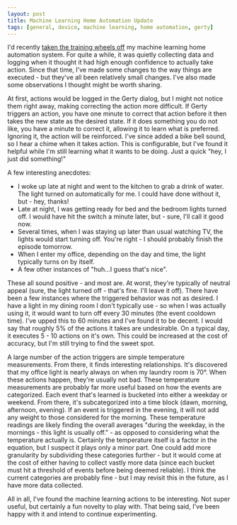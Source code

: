 ```yaml
---
layout: post
title: Machine Learning Home Automation Update
tags: [general, device, machine learning, home automation, gerty]
---
```


I'd recently [taken the training wheels off](https://imbrianj.github.io/switchBoard/The-Training-Wheels-Are-Off!/) my machine learning home automation system.  For quite a while, it was quietly collecting data and logging when it thought it had high enough confidence to actually take action.  Since that time, I've made some changes to the way things are executed - but they've all been relatively small changes.  I've also made some observations I thought might be worth sharing.

At first, actions would be logged in the Gerty dialog, but I might not notice them right away, making correcting the action more difficult.  If Gerty triggers an action, you have one minute to correct that action before it then takes the new state as the desired state.  If it does something you do not like, you have a minute to correct it, allowing it to learn what is preferred.  Ignoring it, the action will be reinforced.  I've since added a bike bell sound, so I hear a chime when it takes action.  This is configurable, but I've found it helpful while I'm still learning what it wants to be doing.  Just a quick "hey, I just did something!"

A few interesting anecdotes:

 * I woke up late at night and went to the kitchen to grab a drink of water.  The light turned on automatically for me.  I could have done without it, but - hey, thanks!
 * Late at night, I was getting ready for bed and the bedroom lights turned off.  I would have hit the switch a minute later, but - sure, I'll call it good now.
 * Several times, when I was staying up later than usual watching TV, the lights would start turning off.  You're right - I should probably finish the episode tomorrow.
 * When I enter my office, depending on the day and time, the light typically turns on by itself.
 * A few other instances of "huh...I guess that's nice".

These all sound positive - and most are.  At worst, they're typically of neutral appeal (sure, the light turned off - that's fine.  I'll leave it off).  There have been a few instances where the triggered behavior was not as desired.  I have a light in my dining room I don't typically use - so when I was actually using it, it would want to turn off every 30 minutes (the event cooldown time).  I've upped this to 60 minutes and I've found it to be decent.  I would say that roughly 5% of the actions it takes are undesirable.  On a typical day, it executes 5 - 10 actions on it's own.  This could be increased at the cost of accuracy, but I'm still trying to find the sweet spot.

A large number of the action triggers are simple temperature measurements.  From there, it finds interesting relationships.  It's discovered that my office light is nearly always on when my laundry room is 70&deg;.  When these actions happen, they're usually not bad.  These temperature measurements are probably far more useful based on how the events are categorized.  Each event that's learned is bucketed into either a weekday or weekend.  From there, it's subcategorized into a time block (dawn, morning, afternoon, evening).  If an event is triggered in the evening, it will not add any weight to those considered for the morning.  These temperature readings are likely finding the overall averages "during the weekday, in the mornings - this light is usually off." - as opposed to considering what the temperature actually is.  Certainly the temperature itself is a factor in the equation, but I suspect it plays only a minor part.  One could add more granularity by subdividing these categories further - but it would come at the cost of either having to collect vastly more data (since each bucket must hit a threshold of events before being deemed reliable).  I think the current categories are probably fine - but I may revisit this in the future, as I have more data collected.

All in all, I've found the machine learning actions to be interesting.  Not super useful, but certainly a fun novelty to play with.  That being said, I've been happy with it and intend to continue experimenting.
